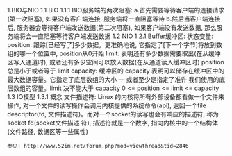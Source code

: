 1.BIO与NIO
    1.1 BIO
        1.1.1 BIO服务端的两次阻塞:
            a.首先需要等待客户端的连接请求(第一次阻塞), 如果没有客户端连接, 服务端将一直阻塞等待
            b.然后当客户端连接后, 服务器会等待客户端发送数据(第二次阻塞), 如果客户端没有发送数据, 那么服务端将会一直阻塞等待客户端发送数据
    1.2 NIO
        1.2.1 Buffer缓冲区:
            状态变量: 
                position: 跟踪[已经写了]多少数据。更准确地说, 它指定了[下一个字节]将放到数组的哪一个位置中, position从0开始
                limit: 表明还有多少数据需要取出(在从缓冲区写入通道时), 或者还有多少空间可以放入数据(在从通道读入缓冲区时)
                       position 总是小于或者等于 limit
                capacity: 缓冲区的 capacity 表明可以储存在缓冲区中的最大数据容量。它指定了底层数组的大小 ― 或者至少是指定了准许
                          我们使用的底层数组的容量。limit 决不能大于 capacity
                0 <= position <= limit <= capacity
    1.3 IO模型
        1.3.1 概念
            文件描述符: Linux 的内核将所有外部设备都看做一个文件来操作, 对一个文件的读写操作会调用内核提供的系统命令(api), 
                返回一个file descriptor(fd, 文件描述符)。而对一个socket的读写也会有响应的描述符, 称为socket fd(socket文件描述
                符), 描述符就是一个数字, 指向内核中的一个结构体(文件路径, 数据区等一些属性)
                   
    参见: http://www.52im.net/forum.php?mod=viewthread&tid=2846
     
